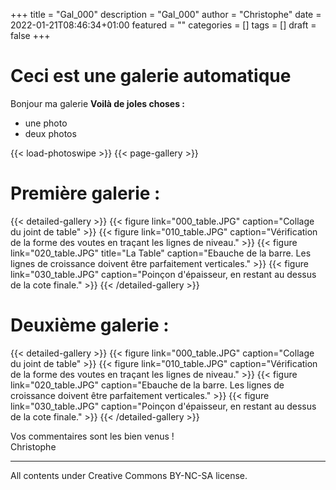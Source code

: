 +++
title = "Gal_000"
description = "Gal_000"
author = "Christophe"
date = 2022-01-21T08:46:34+01:00
featured = ""
categories = []
tags = []
draft = false
+++

# Ceci est une galerie automatique

Bonjour ma galerie
**Voilà de joles choses :**
- une photo 
- deux photos

{{< load-photoswipe >}}
{{< page-gallery >}}


# Première galerie :

{{< detailed-gallery >}}
{{< figure link="000_table.JPG" 
	caption="Collage du joint de table" >}}
{{< figure link="010_table.JPG" 
	caption="Vérification de la forme des voutes en traçant les lignes de niveau." >}}
{{< figure link="020_table.JPG" title="La Table"
	caption="Ebauche de la barre. Les lignes de croissance  doivent être parfaitement verticales." >}}
{{< figure link="030_table.JPG" 
	caption="Poinçon d'épaisseur, en restant au dessus de la cote finale." >}}
{{< /detailed-gallery >}}

# Deuxième galerie :

{{< detailed-gallery >}}
{{< figure link="000_table.JPG" 
	caption="Collage du joint de table" >}}
{{< figure link="010_table.JPG" 
	caption="Vérification de la forme des voutes en traçant les lignes de niveau." >}}
{{< figure link="020_table.JPG" 
	caption="Ebauche de la barre. Les lignes de croissance  doivent être parfaitement verticales." >}}
{{< figure link="030_table.JPG" 
	caption="Poinçon d'épaisseur, en restant au dessus de la cote finale." >}}
{{< /detailed-gallery >}}

Vos commentaires sont les bien venus !  
Christophe
****
All contents under Creative Commons BY-NC-SA license.